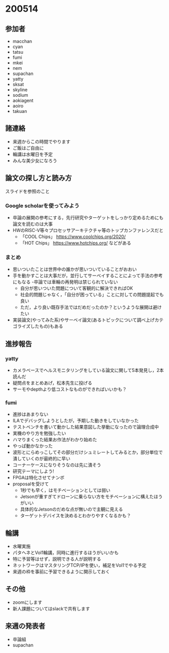 # 200514

## 参加者
- macchan
- cyan
- tatsu
- fumi
- mkei
- nem
- supachan
- yatty
- sksat
- skyline
- sodium
- aokiagent
- aoiro
- takuan

## 諸連絡
- 来週からこの時間でやります
- ご飯はご自由に
- 輪講は水曜日を予定
- みんな美少女になろう

## 論文の探し方と読み方
スライドを参照のこと

### Google scholarを使ってみよう
- 卒論の展開の参考にする，先行研究やターゲットをしっかり定めるためにも論文を読むのは大事
- HWのRISC-V等々プロセッサアーキテクチャ等のトップカンファレンスだと
  - 「COOL Chips」 https://www.coolchips.org/2020/ 
  - 「HOT Chips」  https://www.hotchips.org/ 
  などがある

### まとめ
- 思いついたことは世界中の誰かが思いついていることがおおい
- 手を動かすことは大事だが，並行してサーベイすることによって手法の参考にもなる
-卒論では車輪の再発明は禁じられていない
  - 自分が思いついた問題について客観的に解決できればOK
  - 社会的問題じゃなく，「自分が困っている」ことに対しての問題提起でも良い
  - ただ，より良い既存手法ではだめだったのか？というような展開は避けたい
- 実装論文(やってみた系)やサーベイ論文(あるトピックについて調べ上げカテゴライズしたもの)もある

## 進捗報告
### yatty
- カメラベースでヘルスモニタリングをしている論文に関して5本発見し，2本読んだ
- 疑問点をまとめあげ，松本先生に投げる
- サーモやdepthより低コストなものができればいいかも？

### fumi
- 進捗はあまりない
- ILAでデバッグしようとしたが，予期した動きをしていなかった
- テストベンチを書いて動かした結果意図した挙動になったので論理合成中
- 実機のやり方を勉強したい
- ハマりまくった結果お作法がわかり始めた
- やっぱ動かなかった
- 波形とにらめっこしてその部分だけシュミレートしてみるとか，部分単位で潰していくのが最終的に早い
- コーナーケースになりそうなのは先に潰そう
- 研究テーマにしよう!
- FPGAは特化させてナンボ
- proposalを受けて
  - 1秒でも早く，はモチベーションとしては弱い
  - Jetsonが重すぎてドローンに乗らない方をモチベーションに構えたほうがいい
  - 具体的なJetsonのだめな点が無いので主観に見える
  - ターゲットデバイスを決めるとわかりやすくなるかも？
  
 ## 輪講
- 水曜実施
- パタヘネとVol1輪講，同時に進行するほうがいいかも
- 特に予習等はせず，説明できる人が説明する
- ネットワークはマスタリングTCP/IPを使い，補足をVol1でやる予定
- 来週の枠を事前に予習できるように開示しておく

  
 ## その他
- zoomにします
- 新人課題についてはslackで共有します

## 来週の発表者
- 卒論組
- supachan
